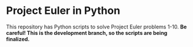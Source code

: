 # Project Euler in Python
This repository has Python scripts to solve Project Euler problems 1-10.
**Be careful! This is the development branch, so the scripts are being finalized.**
